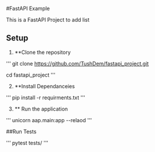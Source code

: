 #FastAPI Example

This is a FastAPI Project to add list

## Setup

1. \*\*Clone the repository

'''
git clone https://github.com/TushDem/fastapi_project.git

cd fastapi_project
'''

2. \*\*Install Dependanceies

'''
pip install -r requirments.txt
'''

3. \*\* Run the application

'''
unicorn aap.main:app --relaod
'''

##Run Tests

'''
pytest tests/
'''
